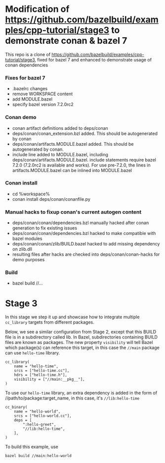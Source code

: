 # Modification of https://github.com/bazelbuild/examples/cpp-tutorial/stage3 to demonstrate conan & bazel 7

This repo is a clone of https://github.com/bazelbuild/examples/cpp-tutorial/stage3, fixed for bazel 7 and enhanced to demonstrate usage of conan dependencies

### Fixes for bazel 7
- .bazelrc changes
- remove WORKSPACE content
- add MODULE.bazel
- specify bazel version 7.2.0rc2

### Conan demo
- conan artifact definitions added to deps/conan
- deps/conan/conan_extension.bzl added. This should be autogenerated by conan
- deps/conan/artifacts.MODULE.bazel added. This should be autogenerated by conan.
- include line added to MODULE.bazel, including deps/conan/artifacts.MODULE.bazel. include statements require bazel 7.2.0 (7.2.0rc2 is available and works). For use pre-7.2.0, the lines in artifacts.MODULE.bazel can be inlined into MODULE.bazel

### Conan install
- cd %workspace%
- conan install deps/conan/conanfile.py

### Manual hacks to fixup conan's current autogen content
- deps/conan/conan/dependencies.bzl manually hacked after conan generation to fix existing issues
- deps/conan/conan/dependencies.bzl hacked to make compatible with bazel modules
- deps/conan/conan/zlib/BUILD.bazel hacked to add missing dependency on zlib.dll
- resulting files after hacks are checked into deps/conan/conan-hacks for demo purposes

### Build
- bazel build //...


# Stage 3

In this stage we step it up and showcase how to integrate multiple ```cc_library``` targets from different packages.

Below, we see a similar configuration from Stage 2, except that this BUILD file is in a subdirectory called lib. In Bazel, subdirectories containing BUILD files are known as packages. The new property ```visibility``` will tell Bazel which package(s) can reference this target, in this case the ```//main``` package can use ```hello-time``` library. 

```
cc_library(
    name = "hello-time",
    srcs = ["hello-time.cc"],
    hdrs = ["hello-time.h"],
    visibility = ["//main:__pkg__"],
)
```

To use our ```hello-time``` library, an extra dependency is added in the form of //path/to/package:target_name, in this case, it's ```//lib:hello-time```

```
cc_binary(
    name = "hello-world",
    srcs = ["hello-world.cc"],
    deps = [
        ":hello-greet",
        "//lib:hello-time",
    ],
)
```

To build this example, use
```
bazel build //main:hello-world
```
